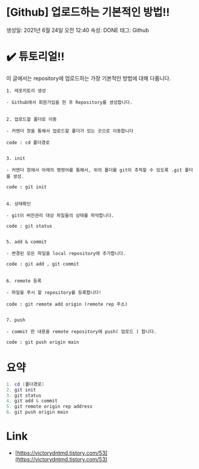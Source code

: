 # [Github] 업로드하는 기본적인 방법!!

생성일: 2021년 6월 24일 오전 12:40
속성: DONE
태그: Github

# ✔️ 튜토리얼!!
이 글에서는 repository에 업로드하는 가장 기본적인 방법에 대해 다룹니다.


```
1. 레포지토리 생성

- Github에서 회원가입을 한 후 Repository를 생성합니다.


2. 업로드할 폴더로 이동

- 커멘더 창을 통해서 업로드할 폴더가 있는 곳으로 이동합니다

code : cd 폴더경로


3. init

- 커멘더 창에서 아래의 명령어를 통해서, 위의 폴더를 git이 추적할 수 있도록 .git 폴더를 생성.

code : git init


4. 상태확인

- git이 버전관리 대상 파일들의 상태를 파악합니다.

code : git status


5. add & commit

- 변경된 모든 파일을 local repository에 추가합니다.

code : git add , git commit 


6. remote 등록

- 파일을 푸시 할 repository를 등록합니다!

code : git remote add origin (remote rep 주소)


7. push

- commit 한 내용을 remote repository에 push( 업로드 ) 합니다.

code : git push origin main

```
# 요약

```java
1. cd (폴더경로)
2. git init
3. git status
4. git add & commit
5. git remote origin rep address
6. git push origin main
```

# Link

- [https://victorydntmd.tistory.com/53](https://victorydntmd.tistory.com/53)
